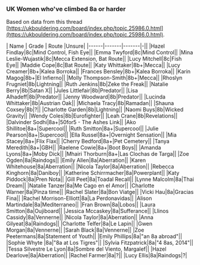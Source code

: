 ### UK Women who've climbed 8a or harder

Based on data from this thread [https://ukbouldering.com/board/index.php/topic,25986.0.html](https://ukbouldering.com/board/index.php/topic,25986.0.html).

| Name | Grade | Route |Unsure|
|------|-------|-------|-||
|Hazel Findlay|8c|Mind Control, Fish Eye||
|Emma Twyford|8c|Mind Control||
|Mina Leslie-Wujastik|8c|Mecca Extension, Bat Route||
|Lucy Mitchell|8c|Fish Eye||
|Maddie Cope|8c|Bat Route||
|Katy Whittaker|8b+|Mecca||
|Lucy Creamer|8b+|Kalea Borroka||
|Frances Bensley|8b+|Kalea Borroka||
|Karin Magog|8b+|El Infierno||
|Molly Thompson-Smith|8b+|Mecca||
|Rhoslyn Frugniet|8b|Lightning||
|Ruth Jenkins|8b|Zeke the Freak||
|Natalie Berry|8b|Satan X||
|Jules Littlefair|8b|Predator||
|Lisa Alhadeff|8b|Predator||
|Jenny Woodward|8b|Predator||
|Lucinda Whittaker|8b|Austrian Oak||
|Michaela Tracy|8b|Ramadan||
|Shauna Coxsey|8b|?||
|Charlotte Garden|8b|Lightning||
|Naomi Buys|8b|Wicked Gravity||
|Wendy Coles|8b|Eurofighter||
|Leah Crane|8b|Revelations||
|Dalvinder Sodhi|8a+|50for5 - The Ashes Link||
|Ako Shillitoe|8a+|Supercool||
|Ruth Smitton|8a+|Supercool||
|Julie Pearson|8a+|Supercool||
|Ella Russel|8a+|Overnight Sensation||
|Mia Stacey|8a+|Flix Flax||
|Cherry Bedford|8a+|Pet Cemetery||
|Tanya Meredith|8a+|GBH||
|Raelene Cowie|8a+|Boot Boys||
|Amanda Lyons|8a+|Moby Dick||
|Mhairi Thorburn|8a+|Las Clochas de Targa||
|Zoe Ogden|8a|Raindogs||
|Emily Allen|8a|Aberration||
|Karen Whitehouse|8a|Aberration||
|Nicola Taylor|8a|Aberration||
|Rebecca Kinghorn|8a|Daniboy||
|Katherine Schirrmacher|8a|Powerplant||
|Katy Piddock|8a|Pren Nota||
|Gill Peet|8a|Toadal Recall||
|Lynne Malcolm|8a|Thai Dream||
|Natalie Tanzer|8a|Me Cago en el Amor||
|Charlotte Warner|8a|Pinza time||
|Rachel Slater|8a|Bon Viatge||
|Vicki Hau|8a|Gracias Fina||
|Rachel Morrison-Elliott|8a|La Perdonavidas||
|Alison Martindale|8a|Mediterraneo||
|Fran Brown|8a|Lobos||
|Laura Smitton|8a|Oujiboard||
|Jessica Mccaskey|8a|Sufferance||
|Llinos Cassidy|8a|Vennerne||
|Nicola Taylor|8a|Aberration||
|Anna Gilyeat|8a|Raindogs||
|Charlotte Telfer|8a|Le Lapin||
|Gwen Morgan|8a|Vennerne||
|Sarah Black|8a|Vennerne||
|Zoe Peetermans|8a|Statement of Youth||
|Emily Phillips|8a|"an 8a abroad"||
|Sophie Whyte |8a|"8a at Los Tigres"||
|Sylvia Fitzpatrick|8a|"4 8as, 2014"||
|Tessa Silvestre Le Lyon|8a|Sombre del Viento, Margalef||
|Hazel Dearlove|8a|Aberration||
|Rachel Farmer|8a|?||
|Lucy Ellis|8a|Raindogs|?|